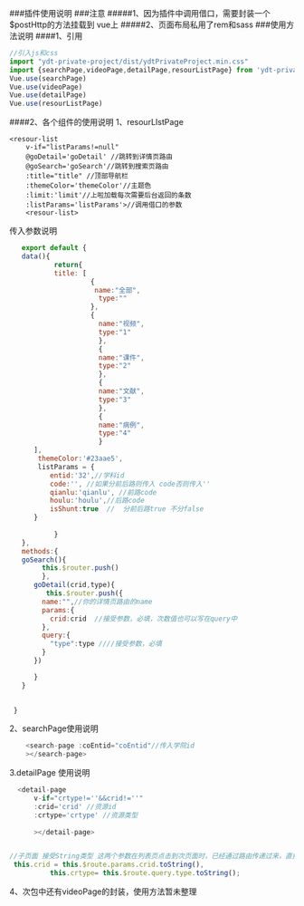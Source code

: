 ###插件使用说明
###注意
#####1、因为插件中调用借口，需要封装一个$postHttp的方法挂载到 vue上
#####2、页面布局私用了rem和sass
###使用方法说明
####1、引用
```js
//引入js和css
import "ydt-private-project/dist/ydtPrivateProject.min.css"
import {searchPage,videoPage,detailPage,resourListPage} from 'ydt-private-project'
Vue.use(searchPage)
Vue.use(videoPage)
Vue.use(detailPage)
Vue.use(resourListPage)

```
####2、各个组件的使用说明
  1、resourLIstPage
  
	<resour-list
		v-if="listParams!=null" 
		@goDetail='goDetail' //跳转到详情页路由
		@goSearch='goSearch'//跳转到搜索页路由
		:title="title" //顶部导航栏
		:themeColor='themeColor'//主题色
		:limit:'limit'//上啦加载每次需要后台返回的条数
		:listParams='listParams'>//调用借口的参数
		<resour-list>

传入参数说明
```js
   export default {
   data(){
		   return{
		   title: [
			        {
			         name:"全部",
			          type:""
			        },
			        {
			          name:"视频",
			          type:"1"
			          },
			          {
			          name:"课件",
			          type:"2"
			          },
			          {
			          name:"文献",
			          type:"3"
			          },
			          {
			          name:"病例",
			          type:"4"
			          }
      ],
       themeColor:'#23aae5',
       listParams = {
          entid:'32',//学科id
          code:'', //如果分前后路则传入 code否则传入'' 
          qianlu:'qianlu', //前路code
          houlu:'houlu',//后路code
          isShunt:true  //  分前后路true 不分false 
      }
		   
		   }
   },
   methods:{
   goSearch(){
        this.$router.push()
        },
      goDetail(crid,type){
         this.$router.push({
        name:"",//你的详情页路由的name
        params:{
          crid:crid  //接受参数，必填，次数值也可以写在query中
        },
        query:{
          "type":type ////接受参数，必填
        }
      })

      }
   }
         

 }
```		

2、searchPage使用说明
```js	
    <search-page :coEntid="coEntid"//传入学院id 
    ></search-page>	
```

3.detailPage 使用说明

```js
  <detail-page
      v-if="crtype!=''&&crid!=''"
      :crid='crid' //资源id
      :crtype='crtype' //资源类型
      
      ></detail-page>


//子页面 接受String类型 这两个参数在列表页点击到次页面时，已经通过路由传递过来，直接能获取到
 this.crid = this.$route.params.crid.toString(),
          this.crtype= this.$route.query.type.toString();
```
4、次包中还有videoPage的封装，使用方法暂未整理

